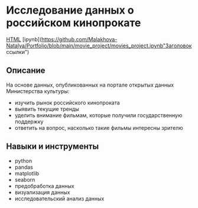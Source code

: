 # Исследование данных о российском кинопрокате
[HTML](https://github.com/Malakhova-Natalya/Portfolio/blob/main/movie_project/movies_project.html "Заголовок ссылки") [ipynb](https://github.com/Malakhova-Natalya/Portfolio/blob/main/movie_project/movies_project.ipynb"Заголовок ссылки")

## Описание	
На основе данных, опубликованных на портале открытых данных Министерства культуры:    
- изучить рынок российского кинопроката
- выявить текущие тренды
- уделить внимание фильмам, которые получили государственную поддержку
- ответить на вопрос, насколько такие фильмы интересны зрителю

## Навыки и инструменты
- python 
- pandas 
- matplotlib
- seaborn
- предобработка данных 
- визуализация данных
- исследовательский анализ данных
